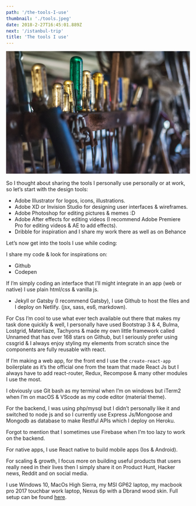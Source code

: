 ```yaml
---
path: '/the-tools-I-use'
thumbnail: './tools.jpeg'
date: 2018-2-27T16:45:01.889Z
next: '/istanbul-trip'
title: 'The tools I use'
---
```


![Tools](tools.jpeg "Taken from Unsplash: https://www.unsplash.com")

So I thought about sharing the tools I personally use personally or at work, so let’s start with the design tools:

* Adobe Illustrator for logos, icons, illustrations.
* Adobe XD or Invision Studio for designing user interfaces & wireframes.
* Adobe Photoshop for editing pictures & memes :D
* Adobe After effects for editing videos (I recommend Adobe Premiere Pro for editing videos & AE to add effects).
* Dribble for inspiration and I share my work there as well as on Behance

Let’s now get into the tools I use while coding:

I share my code & look for inspirations on:

* Github
* Codepen

If I’m simply coding an interface that I’ll might integrate in an app (web or native) I use plain html/css & vanilla js.

* Jekyll or Gatsby (I recommend Gatsby), I use Github to host the files and I deploy on Netlify. (jsx, sass, es6, markdown).

For Css I’m cool to use what ever tech available out there that makes my task done quickly & well, I personally have used Bootstrap 3 & 4, Bulma, Lostgrid, Materliaze, Tachyons & made my own little framework called Unnamed that has over 168 stars on Github, but I seriously prefer using cssgrid & I always enjoy styling my elements from scratch since the components are fully reusable with react.

If I’m making a web app, for the front end I use the `create-react-app` boilerplate as it’s the official one from the team that made React Js but I always have to add react-router, Redux, Recompose & many other modules I use the most.

I obviously use Git bash as my terminal when I’m on windows but iTerm2 when I’m on macOS & VScode as my code editor (material theme).

For the backend, I was using php/mysql but I didn’t personally like it and switched to node js and so I currently use Express Js/Mongoose and Mongodb as database to make Restful APIs which I deploy on Heroku.

Forgot to mention that I sometimes use Firebase when I’m too lazy to work on the backend.

For native apps, I use React native to build mobile apps (Ios & Android).

For scaling & growth, I focus more on building useful products that users really need in their lives then I simply share it on Product Hunt, Hacker news, Reddit and on social media.

I use Windows 10, MacOs High Sierra, my MSI GP62 laptop, my macbook pro 2017 touchbar work laptop, Nexus 6p with a Dbrand wood skin. Full setup can be found [here](https://docs.google.com/document/d/1falYEEHhJxq4HIXwOPoc4lk0AYsfHY4U6ZCcY4Srs8g/edit?usp=sharing).